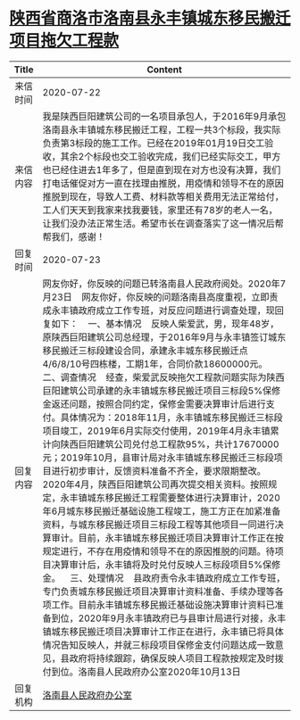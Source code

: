 # [陕西省商洛市洛南县永丰镇城东移民搬迁项目拖欠工程款](http://www.shangluo.gov.cn/zmhd/ldxxxx.jsp?urltype=leadermail.LeaderMailContentUrl&wbtreeid=1112&leadermailid=6231)

| Title |                                                                                                                                                                                                                                                                                                                                                                                                                                    Content                                                                                                                                                                                                                                                                                                                                                                                                                                     |
|:-----:|--------------------------------------------------------------------------------------------------------------------------------------------------------------------------------------------------------------------------------------------------------------------------------------------------------------------------------------------------------------------------------------------------------------------------------------------------------------------------------------------------------------------------------------------------------------------------------------------------------------------------------------------------------------------------------------------------------------------------------------------------------------------------------------------------------------------------------------------------------------------------------|
| 来信时间  | 2020-07-22                                                                                                                                                                                                                                                                                                                                                                                                                                                                                                                                                                                                                                                                                                                                                                                                                                                                     |
| 来信内容  | 我是陕西巨阳建筑公司的一名项目承包人，于2016年9月承包洛南县永丰镇城东移民搬迁工程，工程一共3个标段，我实际负责第3标段的施工工作。已经在2019年01月19日交工验收，其余2个标段也交工验收完成，我们已经实际交工，甲方也已经住进去1年多了，但是直到现在对方也没有决算，我们打电话催促对方一直在找理由推脱，用疫情和领导不在的原因推脱到现在，导致人工费、材料款等相关费用无法正常给付，工人们天天到我家来找我要钱，家里还有78岁的老人一名，让我们没办法正常生活。希望市长在调查落实了这一情况后帮帮我们，感谢！                                                                                                                                                                                                                                                                                                                                                                                                                                                                                                                                                                                                                 |
| 回复时间  | 2020-07-23                                                                                                                                                                                                                                                                                                                                                                                                                                                                                                                                                                                                                                                                                                                                                                                                                                                                     |
| 回复内容  | 网友你好，你反映的问题已转洛南县人民政府阅处。2020年7月23日    网友你好，你反映的问题洛南县高度重视，立即责成永丰镇政府成立工作专班，对反应问题进行调查处理，现回复如下：    一、基本情况    反映人柴爱武，男，现年48岁，原陕西巨阳建筑公司总经理，于2016年9月与永丰镇签订城东移民搬迁三标段建设合同，承建永丰城东移民搬迁点4/6/8/10号四栋楼，工期1年，合同价款18600000元。    二、调查情况    经查，柴爱武反映拖欠工程款问题实际为陕西巨阳建筑公司承建的永丰镇城东移民搬迁项目三标段5%保修金返还问题，按照合同约定，保修金需要决算审计后进行支付。具体情况为：2018年11月，永丰镇城东移民搬迁三标段项目竣工，2019年6月实际交付使用，2019年4月永丰镇累计向陕西巨阳建筑公司兑付总工程款95%，共计17670000元；2019年10月，县审计局对永丰镇城东移民搬迁三标段项目进行初步审计，反馈资料准备不齐全，要求限期整改。2020年4月，陕西巨阳建筑公司再次提交相关资料。按照规定，永丰镇城东移民搬迁工程需要整体进行决算审计，2020年6月城东移民搬迁基础设施工程竣工，施工方正在加紧准备资料，与城东移民搬迁项目三标段工程等其他项目一同进行决算审计。目前，永丰镇城东移民搬迁项目决算审计工作正在按规定进行，不存在用疫情和领导不在的原因推脱的问题。待项目决算审计后，永丰镇将及时兑付反映人三标段项目5%保修金。    三、处理情况    县政府责令永丰镇政府成立工作专班，专门负责城东移民搬迁项目决算审计资料准备、手续办理等各项工作。目前永丰镇城东移民搬迁基础设施决算审计资料已准备到位，2020年9月永丰镇政府已与县审计局进行对接，永丰镇城东移民搬迁项目决算审计工作正在进行，永丰镇已将具体情况告知反映人，并就三标段项目保修金支付问题达成一致意见，县政府将持续跟踪，确保反映人项目工程款按规定及时拨付到位。洛南县人民政府办公室2020年10月13日 |
| 回复机构  | [洛南县人民政府办公室](../../category/agencies/洛南县人民政府办公室.md)                                                                                                                                                                                                                                                                                                                                                                                                                                                                                                                                                                                                                                                                                                                                                                                                                            |